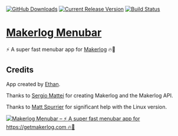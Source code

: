 [![GitHub Downloads](https://img.shields.io/github/downloads/Booligoosh/makerlog-menubar/total.svg)](https://github.com/Booligoosh/makerlog-menubar/releases)
[![Current Release Version](https://img.shields.io/github/release/Booligoosh/makerlog-menubar.svg)](https://github.com/Booligoosh/makerlog-menubar/releases)
[![Build Status](https://travis-ci.org/Booligoosh/makerlog-menubar.svg?branch=master)](https://travis-ci.org/Booligoosh/makerlog-menubar)

# [Makerlog Menubar](https://menubar.getmakerlog.com)
⚡️ A super fast menubar app for [Makerlog](https://getmakerlog.com) 🔥🚢

## Credits
App created by [Ethan](https://ethan.link).

Thanks to [Sergio Mattei](https://sergiomattei.com) for creating Makerlog and the Makerlog API.

Thanks to [Matt Spurrier](https://digitalsparky.com) for significant help with the Linux version.


[![Makerlog Menubar – ⚡️ A super fast menubar app for https://getmakerlog.com 🔥🚢](https://menubar.getmakerlog.com/img/social.png)](https://menubar.getmakerlog.com)
